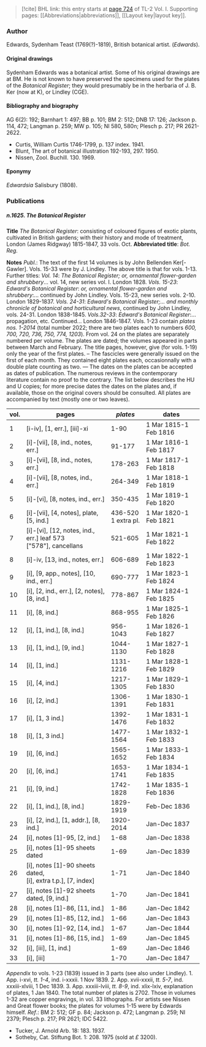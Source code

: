 > [!cite] BHL link: this entry starts at [page 724](https://www.biodiversitylibrary.org/item/103414#page/772/mode/1up) of TL-2 Vol. I.
> Supporting pages: [[Abbreviations|abbreviations]], [[Layout key|layout key]].

### Author

Edwards, Sydenham Teast (1769(?)-1819), British botanical artist. (*Edwards*).

#### Original drawings

Sydenham Edwards was a botanical artist. Some of his original drawings are at BM. He is not known to have preserved the specimens used for the plates of the *Botanical Register*; they would presumably be in the herbaria of J. B. Ker (now at K), or Lindley (CGE).

#### Bibliography and biography

AG 6(2): 192; Barnhart 1: 497; BB p. 101; BM 2: 512; DNB 17: 126; Jackson p. 114, 472; Langman p. 259; MW p. 105; NI 580, 580n; Plesch p. 217; PR 2621-2622.
- Curtis, William Curtis 1746-1799, p. 137 index. 1941.
- Blunt, The art of botanical illustration 192-193, 297. 1950.
- Nissen, Zool. Buchill. 130. 1969.

#### Eponymy

*Edwardsia* Salisbury (1808).

### Publications

##### n.1625. The Botanical Register

**Title**
*The Botanical Register*: consisting of coloured figures of exotic plants, cultivated in British gardens; with their history and mode of treatment, London (James Ridgway) 1815-1847, 33 vols. Oct.
**Abbreviated title**: *Bot. Reg.*

**Notes**
*Publ*.: The text of the first 14 volumes is by John Bellenden Ker\[-Gawler\]. Vols. 15-33 were by J. Lindley. The above title is that for vols. 1-13.
Further titles:
*Vol. 14*: *The Botanical Register; or, ornamental flower-garden and shrubbery*... vol. 14, new series vol. I. London 1828.
*Vols. 15-23*: *Edward's Botanical Register*: *or, ornamental flower-garden and shrubbery*:... continued by John Lindley. Vols. 15-23, new series vols. 2-10. London 1829-1837.
*Vols. 24-31*: *Edward's Botanical Register;... and monthly chronicle of botanical and horticultural* *news*, continued by John Lindley, vols. 24-31. London 1838-1845.
*Vols.32-33*: *Edward's Botanical Register*:... propagation, etc. Continued... London 1846-1847.
Vols. 1-23 contain *plates nos. 1-2014* (total number 2022; there are two plates each to numbers *600, 700, 720, 736, 750, 774, 1203*). From vol. 24 on the plates are separately numbered per volume. The plates are dated; the volumes appeared in parts between March and February. The title pages, however, give (for vols. 1-19) only the year of the first plates. – The fascicles were generally issued on the first of each month. They contained eight plates each, occasionnally with a double plate counting as two. — The dates on the plates can be accepted as dates of publication. The numerous reviews in the contemporary literature contain no proof to the contrary. The list below describes the HU and U copies; for more precise dates the dates on the plates and, if available, those on the original covers should be consulted. All plates are accompanied by text (mostly one or two leaves).

|vol.	|pages	|*plates*	|dates|
|---	|---	|---	|---	|
|1	|\[i-iv\], \[1, err.\], \[iii\]-xi	|1-90	|1 Mar 1815-1 Feb 1816|
|2	|\[i\]-\[vii\], \[8, ind., notes, err.\]	|91-177	|1 Mar 1816-1 Feb 1817|
|3	|\[i\]-\[vii\], \[8, ind., notes, err.\]	|178-263	|1 Mar 1817-1 Feb 1818|
|4	|\[i\]-\[vii\], \[8, notes, ind., err.\]	|264-349	|1 Mar 1818-1 Feb 1819|
|5	|\[i\]-\[vi\], \[8, notes, ind., err.\]	|350-435	|1 Mar 1819-1 Feb 1820|
|6	|\[i\]-\[vii\], \[4, notes\], plate, \[5, ind.\]	|436-520<br/>1 extra pl.	|1 Mar 1820-1 Feb 1821|
|7	|\[i\]-\[vi\], \[12, notes, ind., err.\] leaf 573<br/>\["578"\], cancellans	|521-605	|1 Mar 1821-1 Feb 1822|
|8	|\[i\]-iv, \[13, ind., notes, err.\]	|606-689	|1 Mar 1822-1 Feb 1823|
|9	|\[i\], \[9, app., notes\], \[10, ind., err.\]	|690-777	|1 Mar 1823-1 Feb 1824|
|10	|\[i\], \[2, ind., err.\], \[2, notes\], \[8, ind.\]	|778-867	|1 Mar 1824-1 Feb 1825|
|11	|\[i\], \[8, ind.\]	|868-955	|1 Mar 1825-1 Feb 1826|
|12	|\[i\], \[1, ind.\], \[8, ind.\]	|956-1043	|1 Mar 1826-1 Feb 1827|
|13	|\[i\], \[1, ind.\], \[9, ind.\]	|1044-1130	|1 Mar 1827-1 Feb 1828|
|14	|\[i\], \[1, ind.\]	|1131-1216	|1 Mar 1828-1 Feb 1829|
|15	|\[i\], \[4, ind.\]	|1217-1305	|1 Mar 1829-1 Feb 1830|
|16	|\[i\], \[2, ind.\]	|1306-1391	|1 Mar 1830-1 Feb 1831|
|17	|\[i\], \[1, 3 ind.\]	|1392-1476	|1 Mar 1831-1 Feb 1832|
|18	|\[i\], \[1, 3 ind.\]	|1477-1564	|1 Mar 1832-1 Feb 1833|
|19	|\[i\], \[6, ind.\]	|1565-1652	|1 Mar 1833-1 Feb 1834|
|20	|\[i\], \[6, ind.\]	|1653-1741	|1 Mar 1834-1 Feb 1835|
|21	|\[i\], \[9, ind.\]	|1742-1828	|1 Mar 1835-1 Feb 1836|
|22	|\[i\], \[1, ind.\], \[8, ind.\]	|1829-1919	|Feb-Dec 1836|
|23	|\[i\], \[2, ind.\], \[1, addr.\], \[8, ind.\]	|1920-2014	|Jan-Dec 1837|
|24	|\[i\], notes \[1\]-95, \[2, ind.\]	|1-68	|Jan-Dec 1838|
|25	|\[i\], notes \[1\]-95 sheets dated	|1-69	|Jan-Dec 1839|
|26	|\[i\], notes \[1\]-90 sheets dated,<br/>\[i\], extra t.p.\], \[7, index\]	|1-71	|Jan-Dec 1840|
|27	|\[i\], notes \[1\]-92 sheets dated, \[9, ind.\]	|1-70	|Jan-Dec 1841|
|28	|\[i\], notes \[1\]-86, \[11, ind.\]	|1-86	|Jan-Dec 1842|
|29	|\[i\], notes \[1\]-85, \[12, ind.\]	|1-66	|Jan-Dec 1843|
|30	|\[i\], notes \[1\]-92, \[14, ind.\]	|1-67	|Jan-Dec 1844|
|31	|\[i\], notes \[1\]-86, \[15, ind.\]	|1-69	|Jan-Dec 1845|
|32	|\[i\], \[iii\], \[1, ind.\]	|1-69	|Jan-Dec 1846|
|33	|\[i\], \[iii\]	|1-70	|Jan-Dec 1847|

*Appendix* to vols. 1-23 (1839) issued in 3 parts (see also under Lindley). 1. App. i-xvi, *tt. 1-4*, ind. i-xxxii. 1 Nov 1839.
2. App. xvii-xxxii, *tt. 5-7*, ind. xxxiii-xlviii, 1 Dec 1839.
3. App. xxxiii-lviii, *tt. 8-9*, ind. xlix-lxiv, explanation of plates, 1 Jan 1840. The total number of plates is 2702. Those in volumes 1-32 are copper engravings, in vol. 33 lithographs. For artists see Nissen and Great flower books; the plates for volumes 1-15 were by Edwards himself.
*Ref*.: BM 2: 512; GF p. 84; Jackson p. 472; Langman p. 259; NI 2379; Plesch p. 217; PR 2621; IDC 5422.
- Tucker, J. Arnold Arb. 18: 183. 1937.
- Sotheby, Cat. Stiftung Bot. 1: 208. 1975 (sold at *£* 3200).

